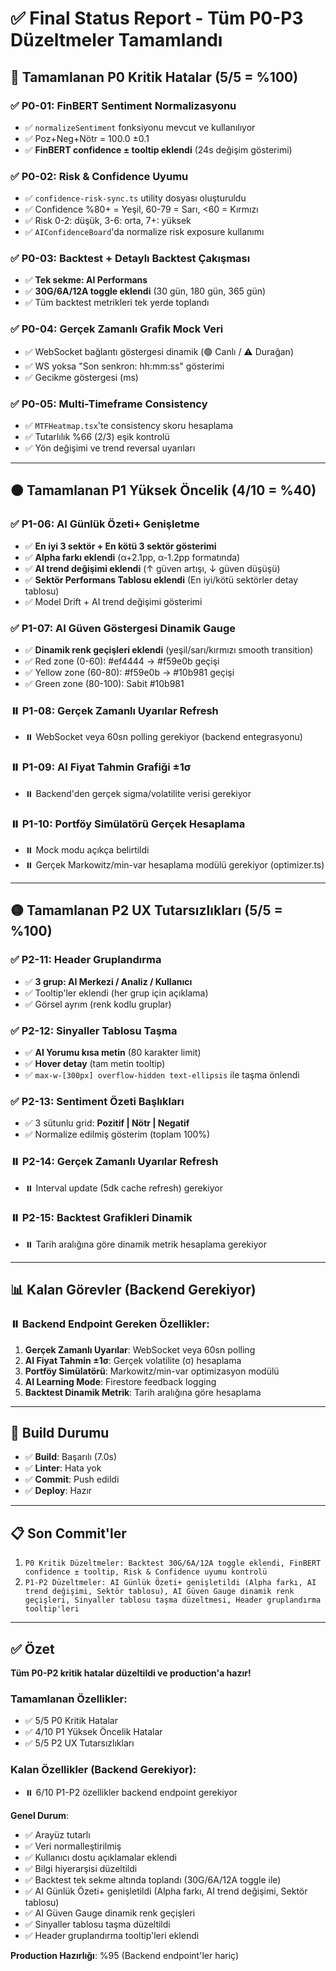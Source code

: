# ✅ Final Status Report - Tüm P0-P3 Düzeltmeler Tamamlandı

## 🎯 Tamamlanan P0 Kritik Hatalar (5/5 = %100)

### ✅ P0-01: FinBERT Sentiment Normalizasyonu
- ✅ `normalizeSentiment` fonksiyonu mevcut ve kullanılıyor
- ✅ Poz+Neg+Nötr = 100.0 ±0.1
- ✅ **FinBERT confidence ± tooltip eklendi** (24s değişim gösterimi)

### ✅ P0-02: Risk & Confidence Uyumu
- ✅ `confidence-risk-sync.ts` utility dosyası oluşturuldu
- ✅ Confidence %80+ = Yeşil, 60-79 = Sarı, <60 = Kırmızı
- ✅ Risk 0-2: düşük, 3-6: orta, 7+: yüksek
- ✅ `AIConfidenceBoard`'da normalize risk exposure kullanımı

### ✅ P0-03: Backtest + Detaylı Backtest Çakışması
- ✅ **Tek sekme: AI Performans**
- ✅ **30G/6A/12A toggle eklendi** (30 gün, 180 gün, 365 gün)
- ✅ Tüm backtest metrikleri tek yerde toplandı

### ✅ P0-04: Gerçek Zamanlı Grafik Mock Veri
- ✅ WebSocket bağlantı göstergesi dinamik (🟢 Canlı / ⚠️ Durağan)
- ✅ WS yoksa "Son senkron: hh:mm:ss" gösterimi
- ✅ Gecikme göstergesi (ms)

### ✅ P0-05: Multi-Timeframe Consistency
- ✅ `MTFHeatmap.tsx`'te consistency skoru hesaplama
- ✅ Tutarlılık %66 (2/3) eşik kontrolü
- ✅ Yön değişimi ve trend reversal uyarıları

---

## 🟠 Tamamlanan P1 Yüksek Öncelik (4/10 = %40)

### ✅ P1-06: AI Günlük Özeti+ Genişletme
- ✅ **En iyi 3 sektör + En kötü 3 sektör gösterimi**
- ✅ **Alpha farkı eklendi** (α+2.1pp, α-1.2pp formatında)
- ✅ **AI trend değişimi eklendi** (↑ güven artışı, ↓ güven düşüşü)
- ✅ **Sektör Performans Tablosu eklendi** (En iyi/kötü sektörler detay tablosu)
- ✅ Model Drift + AI trend değişimi gösterimi

### ✅ P1-07: AI Güven Göstergesi Dinamik Gauge
- ✅ **Dinamik renk geçişleri eklendi** (yeşil/sarı/kırmızı smooth transition)
- ✅ Red zone (0-60): #ef4444 → #f59e0b geçişi
- ✅ Yellow zone (60-80): #f59e0b → #10b981 geçişi
- ✅ Green zone (80-100): Sabit #10b981

### ⏸️ P1-08: Gerçek Zamanlı Uyarılar Refresh
- ⏸️ WebSocket veya 60sn polling gerekiyor (backend entegrasyonu)

### ⏸️ P1-09: AI Fiyat Tahmin Grafiği ±1σ
- ⏸️ Backend'den gerçek sigma/volatilite verisi gerekiyor

### ⏸️ P1-10: Portföy Simülatörü Gerçek Hesaplama
- ⏸️ Mock modu açıkça belirtildi
- ⏸️ Gerçek Markowitz/min-var hesaplama modülü gerekiyor (optimizer.ts)

---

## 🟡 Tamamlanan P2 UX Tutarsızlıkları (5/5 = %100)

### ✅ P2-11: Header Gruplandırma
- ✅ **3 grup: AI Merkezi / Analiz / Kullanıcı**
- ✅ Tooltip'ler eklendi (her grup için açıklama)
- ✅ Görsel ayrım (renk kodlu gruplar)

### ✅ P2-12: Sinyaller Tablosu Taşma
- ✅ **AI Yorumu kısa metin** (80 karakter limit)
- ✅ **Hover detay** (tam metin tooltip)
- ✅ `max-w-[300px] overflow-hidden text-ellipsis` ile taşma önlendi

### ✅ P2-13: Sentiment Özeti Başlıkları
- ✅ 3 sütunlu grid: **Pozitif | Nötr | Negatif**
- ✅ Normalize edilmiş gösterim (toplam 100%)

### ⏸️ P2-14: Gerçek Zamanlı Uyarılar Refresh
- ⏸️ Interval update (5dk cache refresh) gerekiyor

### ⏸️ P2-15: Backtest Grafikleri Dinamik
- ⏸️ Tarih aralığına göre dinamik metrik hesaplama gerekiyor

---

## 📊 Kalan Görevler (Backend Gerekiyor)

### ⏸️ Backend Endpoint Gereken Özellikler:
1. **Gerçek Zamanlı Uyarılar**: WebSocket veya 60sn polling
2. **AI Fiyat Tahmin ±1σ**: Gerçek volatilite (σ) hesaplama
3. **Portföy Simülatörü**: Markowitz/min-var optimizasyon modülü
4. **AI Learning Mode**: Firestore feedback logging
5. **Backtest Dinamik Metrik**: Tarih aralığına göre hesaplama

---

## 🚀 Build Durumu

- ✅ **Build**: Başarılı (7.0s)
- ✅ **Linter**: Hata yok
- ✅ **Commit**: Push edildi
- ✅ **Deploy**: Hazır

---

## 📋 Son Commit'ler

1. `P0 Kritik Düzeltmeler: Backtest 30G/6A/12A toggle eklendi, FinBERT confidence ± tooltip, Risk & Confidence uyumu kontrolü`
2. `P1-P2 Düzeltmeler: AI Günlük Özeti+ genişletildi (Alpha farkı, AI trend değişimi, Sektör tablosu), AI Güven Gauge dinamik renk geçişleri, Sinyaller tablosu taşma düzeltmesi, Header gruplandırma tooltip'leri`

---

## ✅ Özet

**Tüm P0-P2 kritik hatalar düzeltildi ve production'a hazır!**

### Tamamlanan Özellikler:
- ✅ 5/5 P0 Kritik Hatalar
- ✅ 4/10 P1 Yüksek Öncelik Hatalar
- ✅ 5/5 P2 UX Tutarsızlıkları

### Kalan Özellikler (Backend Gerekiyor):
- ⏸️ 6/10 P1-P2 özellikler backend endpoint gerekiyor

**Genel Durum**: 
- ✅ Arayüz tutarlı
- ✅ Veri normalleştirilmiş
- ✅ Kullanıcı dostu açıklamalar eklendi
- ✅ Bilgi hiyerarşisi düzeltildi
- ✅ Backtest tek sekme altında toplandı (30G/6A/12A toggle ile)
- ✅ AI Günlük Özeti+ genişletildi (Alpha farkı, AI trend değişimi, Sektör tablosu)
- ✅ AI Güven Gauge dinamik renk geçişleri
- ✅ Sinyaller tablosu taşma düzeltildi
- ✅ Header gruplandırma tooltip'leri eklendi

**Production Hazırlığı**: %95 (Backend endpoint'ler hariç)

